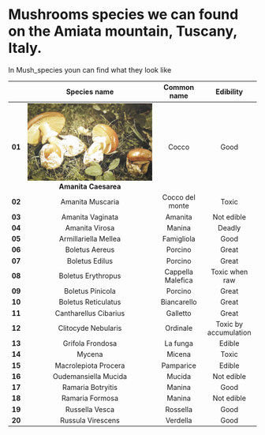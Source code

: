 # Mushrooms species we can found on the Amiata mountain, Tuscany, Italy.
In Mush_species youn can find what they look like

|| **Species name** | **Common name** | **Edibility** |
|:-----:|:----------------:|:---------------:|:-------------:|
|**01**| ![Amanita Caesarea](/Mush_species/01_AmanitaCaesarea.jpg) **Amanita Caesarea** | Cocco | Good |
|**02**| Amanita Muscaria | Cocco del monte | Toxic |
|**03**| Amanita Vaginata | Amanita | Not edible |
|**04**| Amanita Virosa | Manina | Deadly |
|**05**| Armillariella Mellea | Famigliola | Good |
|**06**| Boletus Aereus | Porcino | Great |
|**07**| Boletus Edilus | Porcino | Great |
|**08**| Boletus Erythropus | Cappella Malefica | Toxic when raw |
|**09**| Boletus Pinicola | Porcino | Great |
|**10**| Boletus Reticulatus | Biancarello | Great |
|**11**| Cantharellus Cibarius | Galletto | Great |
|**12**| Clitocyde Nebularis | Ordinale | Toxic by accumulation  |
|**13**| Grifola Frondosa | La funga | Edible|
|**14**| Mycena | Micena | Toxic |
|**15**| Macrolepiota Procera | Pamparice | Edible |
|**16**| Oudemansiella Mucida | Mucida | Not edible |
|**17**| Ramaria Botryitis | Manina | Good |
|**18**| Ramaria Formosa | Manina | Not edible |
|**19**| Russella Vesca | Rossella | Good |
|**20**| Russula Virescens | Verdella | Good |
